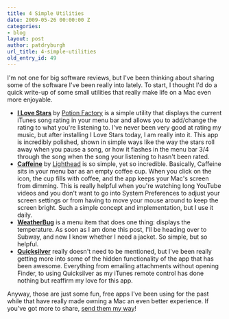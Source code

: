 ```yaml
---
title: 4 Simple Utilities
date: 2009-05-26 00:00:00 Z
categories:
- blog
layout: post
author: patdryburgh
url_title: 4-simple-utilities
old_entry_id: 49
---
```


I'm not one for big software reviews, but I've been thinking about sharing some of the software I've been really into lately. To start, I thought I'd do a quick write-up of some small utilities that really make life on a Mac even more enjoyable.

- <strong><a href="http://www.potionfactory.com/blog/2008/05/15/i-love-stars">I Love Stars</a></strong> by <a href="http://www.potionfactory.com/">Potion Factory</a> is a simple utility that displays the current iTunes song rating in your menu bar and allows you to add/change the rating to what you're listening to. I've never been very good at rating my music, but after installing I Love Stars today, I am really into it. This app is incredibly polished, shown in simple ways like the way the stars roll away when you pause a song, or how it flashes in the menu bar 3/4 through the song when the song your listening to hasn't been rated.
- <strong><a href="http://lightheadsw.com/caffeine/">Caffeine</a></strong> by <a href="http://lightheadsw.com">Lighthead</a> is  so simple, yet so incredible. Basically, Caffeine sits in your menu bar as an empty coffee cup. When you click on the icon, the cup fills with coffee, and the app keeps your Mac's screen from dimming. This is really helpful when you're watching long YouTube videos and you don't want to go into System Preferences to adjust your screen settings or from having to move your mouse around to keep the screen bright. Such a simple concept and implementation, but I use it daily.
- <strong><a href="http://weather.weatherbug.com/desktop-weather/weatherbug-mac.html">WeatherBug</a></strong> is a menu item that does one thing: displays the temperature. As soon as I am done this post, I'll be heading over to Subway, and now I know whether I need a jacket. So simple, but so helpful.
- <strong><a href="http://blacktree.com/">Quicksilver</a></strong> really doesn't need to be mentioned, but I've been really getting more into some of the hidden functionality of the app that has been awesome. Everything from emailing attachments without opening Finder, to using Quicksilver as my iTunes remote control has done nothing but reaffirm my love for this app.

Anyway, those are just some fun, free apps I've been using for the past while that have really made owning a Mac an even better experience. If you've got more to share, <a href="http://patdryburgh.com/comments/">send them my way</a>!